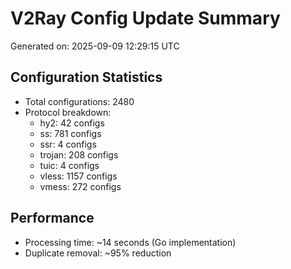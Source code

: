 # V2Ray Config Update Summary
Generated on: 2025-09-09 12:29:15 UTC

## Configuration Statistics
- Total configurations: 2480
- Protocol breakdown:
  - hy2: 42 configs
  - ss: 781 configs
  - ssr: 4 configs
  - trojan: 208 configs
  - tuic: 4 configs
  - vless: 1157 configs
  - vmess: 272 configs

## Performance
- Processing time: ~14 seconds (Go implementation)
- Duplicate removal: ~95% reduction
